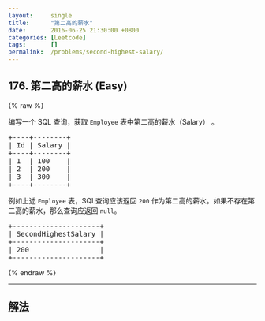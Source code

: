 ```yaml
---
layout:     single
title:      "第二高的薪水"
date:       2016-06-25 21:30:00 +0800
categories: [Leetcode]
tags:       []
permalink:  /problems/second-highest-salary/
---
```


## 176. 第二高的薪水 (Easy)

{% raw %}

<p>编写一个 SQL 查询，获取 <code>Employee</code>&nbsp;表中第二高的薪水（Salary）&nbsp;。</p>

<pre>+----+--------+
| Id | Salary |
+----+--------+
| 1  | 100    |
| 2  | 200    |
| 3  | 300    |
+----+--------+
</pre>

<p>例如上述&nbsp;<code>Employee</code>&nbsp;表，SQL查询应该返回&nbsp;<code>200</code> 作为第二高的薪水。如果不存在第二高的薪水，那么查询应返回 <code>null</code>。</p>

<pre>+---------------------+
| SecondHighestSalary |
+---------------------+
| 200                 |
+---------------------+
</pre>

{% endraw %}

---

## [解法](https://github.com/openset/leetcode/tree/master/problems/second-highest-salary)
